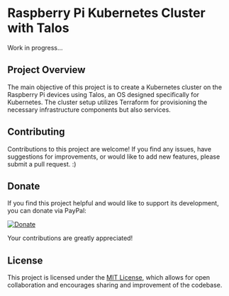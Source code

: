 # Raspberry Pi Kubernetes Cluster with Talos

Work in progress...

## Project Overview

The main objective of this project is to create a Kubernetes cluster on the Raspberry Pi devices using Talos, an OS designed specifically for Kubernetes. The cluster setup utilizes Terraform for provisioning the necessary infrastructure components but also services.

## Contributing

Contributions to this project are welcome! If you find any issues, have suggestions for improvements, or would like to add new features, please submit a pull request. :) 

## Donate

If you find this project helpful and would like to support its development, you can donate via PayPal:

[![Donate](https://www.paypalobjects.com/en_US/i/btn/btn_donateCC_LG.gif)](https://www.paypal.me/lariodudwig)

Your contributions are greatly appreciated!

## License

This project is licensed under the [MIT License](LICENSE), which allows for open collaboration and encourages sharing and improvement of the codebase.

